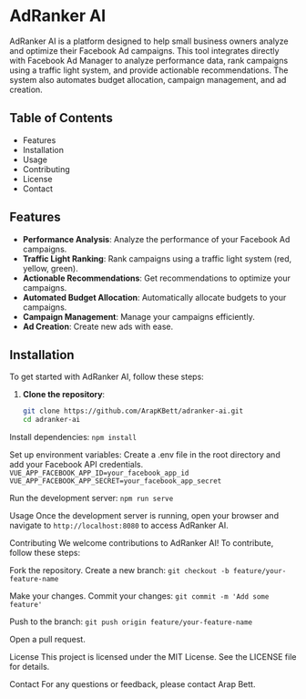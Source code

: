 # AdRanker AI

AdRanker AI is a platform designed to help small business owners analyze and optimize their Facebook Ad campaigns. This tool integrates directly with Facebook Ad Manager to analyze performance data, rank campaigns using a traffic light system, and provide actionable recommendations. The system also automates budget allocation, campaign management, and ad creation.

## Table of Contents
- Features
- Installation
- Usage
- Contributing
- License
- Contact

## Features
- **Performance Analysis**: Analyze the performance of your Facebook Ad campaigns.
- **Traffic Light Ranking**: Rank campaigns using a traffic light system (red, yellow, green).
- **Actionable Recommendations**: Get recommendations to optimize your campaigns.
- **Automated Budget Allocation**: Automatically allocate budgets to your campaigns.
- **Campaign Management**: Manage your campaigns efficiently.
- **Ad Creation**: Create new ads with ease.

## Installation
To get started with AdRanker AI, follow these steps:

1. **Clone the repository**:
   ```bash
   git clone https://github.com/ArapKBett/adranker-ai.git
   cd adranker-ai

  Install dependencies:
`npm install`

Set up environment variables: Create a .env file in the root directory and add your Facebook API credentials.
`VUE_APP_FACEBOOK_APP_ID=your_facebook_app_id
VUE_APP_FACEBOOK_APP_SECRET=your_facebook_app_secret`

Run the development server:
`npm run serve`

Usage
Once the development server is running, open your browser and navigate to `http://localhost:8080` to access AdRanker AI.

Contributing
We welcome contributions to AdRanker AI! To contribute, follow these steps:

Fork the repository.
Create a new branch:
`git checkout -b feature/your-feature-name`

Make your changes.
Commit your changes:
`git commit -m 'Add some feature'`

Push to the branch:
`git push origin feature/your-feature-name`

Open a pull request.

License
This project is licensed under the MIT License. See the LICENSE file for details.

Contact
For any questions or feedback, please contact Arap Bett. 
